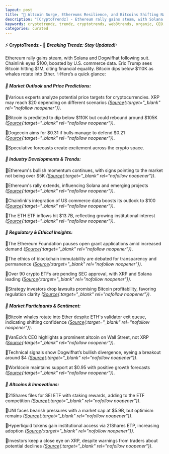 ```yaml
---
layout: post
title: "🌅 Altcoin Surge, Ethereums Resilience, and Bitcoins Shifting Narrative"
description: "[CryptoTrendz] - Ethereum rally gains steam, with Solana and Dogwifhat following suit. Chainlink eyes $100, boosted by U.S. commerce data. Eric Trump sees Bitcoin hitting $1M, citing financial equality. Bitcoin dips below $110K as whales rotate into Ether."
keywords: cryptotrendz, trendz, cryptotrends, web3trends, organic, CEO, market, Ethereum, Altcoin, Crypto, ETH, Investors, Trump, XRP, Dogecoin, Bitcoin, SEC, token
categories: curated
---
```


#### ⚡ CryptoTrendz - 📌 *Breaking Trendz: Stay Updated!:*

Ethereum rally gains steam, with Solana and Dogwifhat following suit. Chainlink eyes $100, boosted by U.S. commerce data. Eric Trump sees Bitcoin hitting $1M, citing financial equality. Bitcoin dips below $110K as whales rotate into Ether. ✨Here’s a quick glance:


#### *🔖  Market Outlook and Price Predictions:*  

🔹Various experts analyze potential price targets for cryptocurrencies. XRP may reach $20 depending on different scenarios *([Source](https://s.avyag.com/8fnk){:target="_blank" rel="nofollow noopener"})*.  

🔹Bitcoin is predicted to dip below $110K but could rebound around $105K *([Source](https://s.avyag.com/xe18){:target="_blank" rel="nofollow noopener"})*.  

🔹Dogecoin aims for $0.31 if bulls manage to defend $0.21 *([Source](https://s.avyag.com/54lf){:target="_blank" rel="nofollow noopener"})*.  

🔹Speculative forecasts create excitement across the crypto space.

#### *🔖  Industry Developments & Trends:*  

🔹Ethereum's bullish momentum continues, with signs pointing to the market not being over $5K *([Source](https://s.avyag.com/ysjk){:target="_blank" rel="nofollow noopener"})*.  

🔹Ethereum's rally extends, influencing Solana and emerging projects *([Source](https://s.avyag.com/3fsh){:target="_blank" rel="nofollow noopener"})*.  

🔹Chainlink's integration of US commerce data boosts its outlook to $100 *([Source](https://s.avyag.com/afqo){:target="_blank" rel="nofollow noopener"})*.  

🔹The ETH ETF inflows hit $13.7B, reflecting growing institutional interest *([Source](https://s.avyag.com/h8e8){:target="_blank" rel="nofollow noopener"})*.  

#### *🔖  Regulatory & Ethical Insights:*  

🔹The Ethereum Foundation pauses open grant applications amid increased demand *([Source](https://s.avyag.com/hint){:target="_blank" rel="nofollow noopener"})*.  

🔹The ethics of blockchain immutability are debated for transparency and permanence *([Source](https://s.avyag.com/pj24){:target="_blank" rel="nofollow noopener"})*.  

🔹Over 90 crypto ETFs are pending SEC approval, with XRP and Solana leading *([Source](https://s.avyag.com/d857){:target="_blank" rel="nofollow noopener"})*.  

🔹Strategy investors drop lawsuits promising Bitcoin profitability, favoring regulation clarity *([Source](https://s.avyag.com/eden){:target="_blank" rel="nofollow noopener"})*.  

#### *🔖  Market Participants & Sentiment:*  

🔹Bitcoin whales rotate into Ether despite ETH's validator exit queue, indicating shifting confidence *([Source](https://s.avyag.com/pmv1){:target="_blank" rel="nofollow noopener"})*.  

🔹VanEck’s CEO highlights a prominent altcoin on Wall Street, not XRP *([Source](https://s.avyag.com/oek2){:target="_blank" rel="nofollow noopener"})*.  

🔹Technical signals show Dogwifhat’s bullish divergence, eyeing a breakout around $4 *([Source](https://s.avyag.com/xij7){:target="_blank" rel="nofollow noopener"})*.  

🔹Worldcoin maintains support at $0.95 with positive growth forecasts *([Source](https://s.avyag.com/c4uf){:target="_blank" rel="nofollow noopener"})*.  

#### *🔖  Altcoins & Innovations:*  

🔹21Shares files for SEI ETF with staking rewards, adding to the ETF competition *([Source](https://s.avyag.com/uoo1){:target="_blank" rel="nofollow noopener"})*.  

🔹UNI faces bearish pressures with a market cap at $5.9B, but optimism remains *([Source](https://s.avyag.com/s63l){:target="_blank" rel="nofollow noopener"})*.  

🔹Hyperliquid tokens gain institutional access via 21Shares ETP, increasing adoption *([Source](https://s.avyag.com/jl28){:target="_blank" rel="nofollow noopener"})*.  

🔹Investors keep a close eye on XRP, despite warnings from traders about potential declines *([Source](https://s.avyag.com/i8g3){:target="_blank" rel="nofollow noopener"})*.
